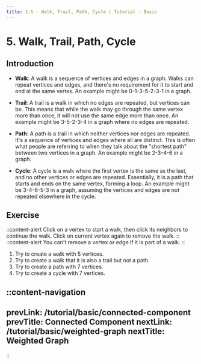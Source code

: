 ```yaml
---
title: 1-5 · Walk, Trail, Path, Cycle | Tutorial - Basic
---
```


# 5. Walk, Trail, Path, Cycle

## Introduction

- **Walk**: A walk is a sequence of vertices and edges in a graph. Walks can repeat vertices and edges, and there's no requirement for it to start and end at the same vertex. An example might be 0-1-3-5-2-3-1 in a graph.

- **Trail**: A trail is a walk in which no edges are repeated, but vertices can be. This means that while the walk may go through the same vertex more than once, it will not use the same edge more than once. An example might be 3-5-2-3-4 in a graph where no edges are repeated.

- **Path**: A path is a trail in which neither vertices nor edges are repeated. It's a sequence of vertices and edges where all are distinct. This is often what people are referring to when they talk about the "shortest path" between two vertices in a graph. An example might be 2-3-4-6 in a graph.

- **Cycle**: A cycle is a walk where the first vertex is the same as the last, and no other vertices or edges are repeated. Essentially, it is a path that starts and ends on the same vertex, forming a loop. An example might be 3-4-6-5-3 in a graph, assuming the vertices and edges are not repeated elsewhere in the cycle.

## Exercise

::content-alert
Click on a vertex to start a walk, then click its neighbors to continue the walk. Click on current vertex again to remove the walk.
::
::content-alert
You can't remove a vertex or edge if it is part of a walk.
::

1. Try to create a walk with 5 vertices.
2. Try to create a walk that it is also a trail but not a path.
3. Try to create a path with 7 vertices.
4. Try to create a cycle with 7 vertices.

::content-navigation
---
prevLink: /tutorial/basic/connected-component
prevTitle: Connected Component
nextLink: /tutorial/basic/weighted-graph
nextTitle: Weighted Graph
---
::
